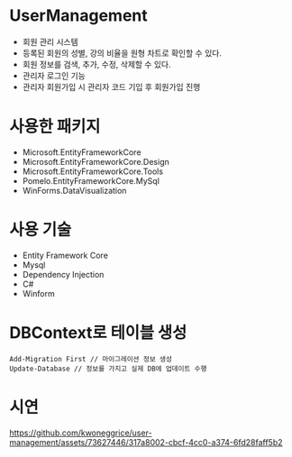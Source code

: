 # UserManagement
- 회원 관리 시스템
- 등록된 회원의 성별, 강의 비율을 원형 차트로 확인할 수 있다.
- 회원 정보를 검색, 추가, 수정, 삭제할 수 있다.
- 관리자 로그인 기능
- 관리자 회원가입 시 관리자 코드 기입 후 회원가입 진행

# 사용한 패키지
- Microsoft.EntityFrameworkCore
- Microsoft.EntityFrameworkCore.Design
- Microsoft.EntityFrameworkCore.Tools
- Pomelo.EntityFrameworkCore.MySql
- WinForms.DataVisualization

# 사용 기술
- Entity Framework Core
- Mysql
- Dependency Injection
- C#
- Winform

# DBContext로 테이블 생성
```
Add-Migration First // 마이그레이션 정보 생성
Update-Database // 정보를 가지고 실제 DB에 업데이트 수행
```

# 시연
https://github.com/kwoneggrice/user-management/assets/73627446/317a8002-cbcf-4cc0-a374-6fd28faff5b2



